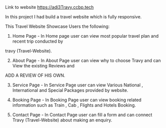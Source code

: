 Link to website https://adi3Travy.ccbp.tech

In this project I had build a travel website which is fully responsive.

This Travel Website Showcase Users the following:

1. Home Page - In Home page user can view most popular travel plan and recent trip conducted by

travy (Travel-Website).

2. About Page - In About Page user can view why to choose Travy and can View the existing Reviews and

ADD A REVIEW OF HIS OWN.

3. Service Page - In Service Page user can view Various National , International and Special Packages provided by website.

4. Booking Page - In Booking Page user can view booking related information such as Train , Cab , Flights and Hotels Booking.

5. Contact Page - In Contact Page user can fill a form and can connect Travy (Travel-Website) about making an enquiry.
